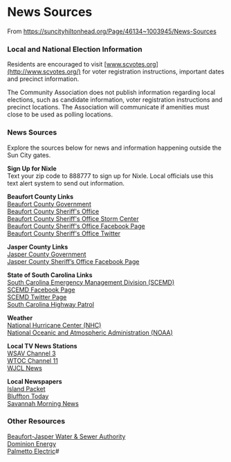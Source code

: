# News Sources

From https://suncityhiltonhead.org/Page/46134~1003945/News-Sources

### Local and National Election Information

Residents are encouraged to visit [www.scvotes.org](http://www.scvotes.org/) for voter registration instructions, important dates and precinct information.  
  
The Community Association does not publish information regarding local elections, such as candidate information, voter registration instructions and precinct locations. The Association will communicate if amenities must close to be used as polling locations.  

### News Sources

Explore the sources below for news and information happening outside the Sun City gates.  
  
**Sign Up for Nixle**  
Text your zip code to 888777 to sign up for Nixle. Local officials use this text alert system to send out information.  
  

**Beaufort County Links**  
[Beaufort County Government](https://beaufortcountysc.gov/)  
[Beaufort County Sheriff's Office](https://bcso.net/)  
[Beaufort County Sheriff's Office Storm Center](https://bcso.net/storm-center/)  
[Beaufort County Sheriff's Office Facebook Page](https://www.facebook.com/BeaufortCountySheriffsOfficeSC)  
[Beaufort County Sheriff's Office Twitter](https://twitter.com/bcsopio)

  
**Jasper County Links**  
[Jasper County Government](https://www.jaspercountysc.gov/)  
[Jasper County Sheriff’s Office Facebook Page](https://www.facebook.com/Jasper-County-SC-Sheriffs-Office-102780365154070) 

**State of South Carolina Links**  
[South Carolina Emergency Management Division (SCEMD)](http://www.scemd.org/)  
[SCEMD Facebook Page](https://www.facebook.com/SCEMD)  
[SCEMD Twitter Page](https://www.twitter.com/SCEMD)   
[South Carolina Highway Patrol](https://scdps.sc.gov/)   
  
**Weather**  
[National Hurricane Center (NHC)](http://www.nhc.noaa.gov/)   
[National Oceanic and Atmospheric Administration (NOAA](http://www.noaa.gov/)[)](http://www.noaa.gov/)   
  
**Local TV News Stations**  
[WSAV Channel 3](http://www.wsav.com/)   
[WTOC Channel 11](http://www.wtoc.com/)   
[WJCL News](http://www.wjcl.com/)   
  
**Local Newspapers**  
[Island Packet](http://www.islandpacket.com/)   
[Bluffton Today](http://www.blufftontoday.com/)   
[Savannah Morning News](http://www.savannahnow.com/) 

### Other Resources

[Beaufort-Jasper Water & Sewer Authority](http://www.bjwsa.org/)  
[Dominion Energy](http://www.sceg.com/)  
[Palmetto Electric](http://www.palmetto.coop/)# 